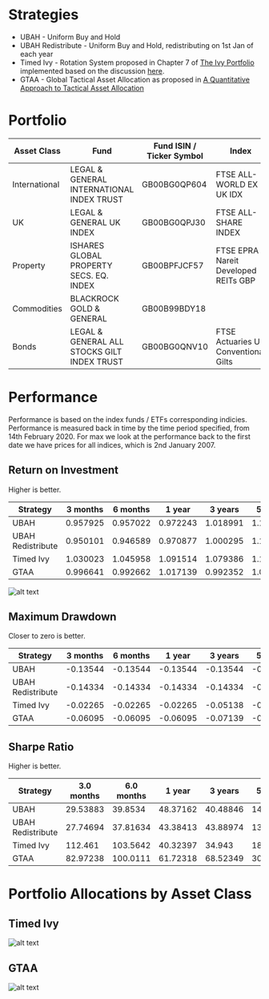 # Strategies

* UBAH - Uniform Buy and Hold
* UBAH Redistribute - Uniform Buy and Hold, redistributing on 1st Jan of each year
* Timed Ivy - Rotation System proposed in Chapter 7 of [The Ivy Portfolio](https://books.google.co.uk/books/about/The_Ivy_Portfolio.html?id=DP_YREBTXREC&redir_esc=y) implemented based on the discussion [here](https://www.stopsaving.com/how-harvard-and-yale-invest/).
* GTAA - Global Tactical Asset Allocation as proposed in [A Quantitative Approach to Tactical Asset Allocation
](https://poseidon01.ssrn.com/delivery.php?ID=276073029008000083007122114088076120022037040029059051090103083007005091075067077077038055005012119033032068009088005064103126055081044083067125127028086097081026060017015031091105004107003127021113004123018086102115092104024121115127064064118029074&EXT=pdf)

# Portfolio

| Asset Class   | Fund                                        | Fund ISIN / Ticker Symbol | Index                                | Index ISIN    |
|---------------|---------------------------------------------|---------------------------|--------------------------------------|---------------|
| International | LEGAL & GENERAL INTERNATIONAL INDEX TRUST   | GB00BG0QP604              | FTSE ALL-WORLD EX UK IDX             | FTAWXUKSP:FSI |
| UK            | LEGAL & GENERAL UK INDEX                    | GB00BG0QPJ30              | FTSE ALL-SHARE INDEX                 | FTASXS:FSI    |
| Property      | ISHARES GLOBAL PROPERTY SECS. EQ. INDEX     | GB00BPFJCF57              | FTSE EPRA Nareit Developed REITs GBP | FTERGLS:FSI   |
| Commodities   | BLACKROCK GOLD & GENERAL                | GB00B99BDY18                      |             |       |
| Bonds         | LEGAL & GENERAL ALL STOCKS GILT INDEX TRUST | GB00BG0QNV10              | FTSE Actuaries UK Conventional Gilts | BG05:FSI      |

# Performance

Performance is based on the index funds / ETFs corresponding indicies. Performance is measured back in time by the time period
specified, from 14th February 2020. For max we look at the performance back to the first date we have prices for
all indices, which is 2nd January 2007.

## Return on Investment

Higher is better.

| Strategy          | 3 months | 6 months | 1 year   | 3 years  | 5 years  | Max      |
|-------------------|------------|------------|----------|----------|----------|----------|
| UBAH              | 0.957925   | 0.957022   | 0.972243 | 1.018991 | 1.131155 | 1.09979  |
| UBAH Redistribute | 0.950101   | 0.946589   | 0.970877 | 1.000295 | 1.158318 | 1.11013  |
| Timed Ivy         | 1.030023   | 1.045958   | 1.091514 | 1.079386 | 1.190668 | 1.260792 |
| GTAA              | 0.996641   | 0.992662   | 1.017139 | 0.992352 | 1.017942 | 1.120937 |

![alt text](https://github.com/KieranLitschel/PortfolioBacktesting/blob/master/Historical%20Prices/Results/Returns.png "Return on Investment Graph")

## Maximum Drawdown

Closer to zero is better.

| Strategy          | 3 months | 6 months | 1 year   | 3 years  | 5 years  | Max      |
|-------------------|------------|------------|----------|----------|----------|----------|
| UBAH              | -0.13544   | -0.13544   | -0.13544 | -0.13544 | -0.13544 | -0.1629  |
| UBAH Redistribute | -0.14334   | -0.14334   | -0.14334 | -0.14334 | -0.14334 | -0.16096 |
| Timed Ivy         | -0.02265   | -0.02265   | -0.02265 | -0.05138 | -0.07033 | -0.10737 |
| GTAA              | -0.06095   | -0.06095   | -0.06095 | -0.07139 | -0.09746 | -0.09746 |

## Sharpe Ratio

Higher is better.

| Strategy          | 3.0 months | 6.0 months | 1 year   | 3 years  | 5 years  | Max      |
|-------------------|------------|------------|----------|----------|----------|----------|
| UBAH              | 29.53883   | 39.8534    | 48.37162 | 40.48846 | 14.66272 | 11.5914  |
| UBAH Redistribute | 27.74694   | 37.81634   | 43.38413 | 43.88974 | 13.06456 | 10.39119 |
| Timed Ivy         | 112.461    | 103.5642   | 40.32397 | 34.943   | 18.59986 | 11.93318 |
| GTAA              | 82.97238   | 100.0111   | 61.72318 | 68.52349 | 30.27013 | 17.20988 |

# Portfolio Allocations by Asset Class

## Timed Ivy

![alt text](https://github.com/KieranLitschel/PortfolioBacktesting/blob/master/Historical%20Prices/Results/Timed%20Ivy%20Allocations.png "Portfolio allocation % in each asset class for Timed Ivy")

## GTAA

![alt text](https://github.com/KieranLitschel/PortfolioBacktesting/blob/master/Historical%20Prices/Results/GTAA%20Allocations.png "Portfolio allocation % in each asset class for GTAA")